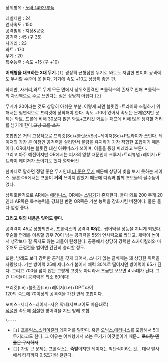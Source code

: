 상위항목 : [노바 1492/부품](%EB%85%B8%EB%B0%94%201492/%EB%B6%80%ED%92%88.md)

레벨제한 : 24  
연사속도 : 150  
공격범위 : 지상&공중  
공격력 : 45 (구 35)  
사거리 : 23  
와트 : 170  
무게 : 20  
특수능력 : 속도 +15 (구 +10)

**어깨형을 대표하는 3대 무기.**`[1]` 굉장히 균형잡힌 무기로 와트도 저렴한 편이며 공격력도 무시할 수준이 못 된다. 거기에 속도 +10도 상당히 좋은 편.

하지만, 사거리,와트,무게 모든 면에서 상위호환격인 프롤릭스의 존재로 인해 프롤릭스의 차선책으로 주로 쓰인다는 점은 상당히 아쉽다.`[2]`

무게가 20이라는 것도 상당히 아쉬운 부분. 이렇게 되면 블릿칸+트라이와 조립하기 위해서는 필연적으로 프리깃에 장착해야 한다. 속도 +10이
있어서 속도는 문제없지만 문제는 와트. 프롤에 비해 30보다 많은 와트+프리깃 와트는 패프에 비해 많은 생각할 거리를 남기게
한다.<del>그냥 프롤 쓰자</del>

조합법은 거의 고정적으로 프리깃(Sc)+블릿칸(Sc)+레이저(Sc)+P트라이가 쓰인다. 레이저의 가장 큰 이점인 공격력을 살리면서 물량을
유지하기 가장 적합한 조합이기 때문이다. OR에서는 블릿칸 대신 아쿼버스가 쓰이며, 이들을 통칭 피레라고 부른다.  
그리고 아주 예전이지만 OR에서는 피사의 영향 때문인지 크루저+트리뷰널+레이저+P트라이 레이저가 쓰이기도 했다.<del>열화버전</del>

한마디로 말하면 정말 좋은 무기인데,[더 좋은 무기](%ED%94%84%EB%A1%A4%EB%A6%AD%EC%8A%A4.md) 때문에
상당히 빛을 보지 못하는 케이스. 물론 OR에서는 프롤이 **거의** 쓰이지 않았기 때문에 디숔과 함께 초보들의 필수품이었다.

상위호환격으로 AR에는 [에리니스](%EC%97%90%EB%A6%AC%EB%8B%88%EC%8A%A4.md), OR에는
[스팅거](%EC%8A%A4%ED%8C%85%EA%B1%B0.md)가 존재한다. 둘다 와트 200 무게 20인데 AR쪽은 특수능력을
강화한 반면 OR쪽은 기본 능력을 강화시킨 버전이다. 물론 둘 다 엄청 좋다.

**그리고 위의 내용은 잊어도 좋다.**

공격력이 45로 상향되면서, 프롤릭스의 공격력 **따위**는 씹어먹을 성능을 지니게 되었다. 후술할 연레를 이용할 경우 70이 넘는 공격력을
55의 연사력으로 쏴대고, 체력이 높아서 생각보다 잘 죽지도 않는 괴물이 탄생한다. 공중에서 상당히 강력한 스카이킬러와 마주쳐도 근접전을
벌이면 간단히 승리할 정도.

또한, 방레도 보다 강력한 공격을 갖게 되어서, 스나가 없는 클베때는 꽤 상당한 위력을 자랑했다. 기본 방어력 25에 제니스가 붙어서 체력
30%로 떨어지면 방어력이 65가 된다. 그리고 700을 넘지 않는 그렇게 고왓도 아니라서 조금만 모으면 4~5대가 된다. 그런 녀석들이
공격력은 최소 60이다!

프리깃(Le)+블릿칸(Le)+레이저(Le)+DP트라이  
120의 속도에 70이상의 공격력을 가진 연레 조합이다.

포퍼스+제니스+레이저+자유 악세(서브코어도 마음대로)  
[적절](%EC%A0%81%EC%A0%88.md)한 속도에 [적절](%EC%A0%81%EC%A0%88.md)한 방어력을 지닌 방레
조합.

`\----`

  * `[1]` [프롤릭스](%ED%94%84%EB%A1%A4%EB%A6%AD%EC%8A%A4.md),[스카이킬러](%EC%8A%A4%EC%B9%B4%EC%9D%B4%ED%82%AC%EB%9F%AC.md),레이저를 말한다. 혹은 [오닉스](%EC%98%A4%EB%8B%89%EC%8A%A4.md),[에리니스](%EC%97%90%EB%A6%AC%EB%8B%88%EC%8A%A4.md)를 포함해서 5대 무기라고도 한다. 그 이유는 어깨형에서 쓰는 무기가 이것뿐이기 때문... <del>로티랑 엔클은 무시하자</del>
  * `[2]` 가장 큰 문제는 프롤릭스는 **즉발**이지만 레이저는 착탄식이라는것... 대략 발사에서 타격까지 0.5초가량 걸린다.

